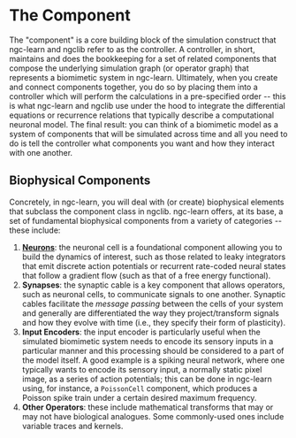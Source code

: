 # The Component

The "component" is a core building block of the simulation construct that
ngc-learn and ngclib refer to as the controller. A controller, in short, maintains
and does the bookkeeping for a set of related components that compose the
underlying simulation graph (or operator graph) that represents a biomimetic
system in ngc-learn. Ultimately, when you create and connect components together,
you do so by placing them into a controller which will perform the calculations
in a pre-specified order -- this is what ngc-learn and ngclib use under the hood
to integrate the differential equations or recurrence relations that typically
describe a computational neuronal model. The final result: you can think of a
biomimetic model as a system of components that will be simulated across
time and all you need to do is tell the controller what components you want and
how they interact with one another.

## Biophysical Components

Concretely, in ngc-learn, you will deal with (or create) biophysical elements
that subclass the component class in ngclib. ngc-learn offers, at its base, a
set of fundamental biophysical components from a variety of categories -- these
include:
1. <b>[Neurons](../modeling/neurons.md)</b>: the neuronal cell is a foundational component allowing you to build
   the dynamics of interest, such as those related to leaky integrators that
   emit discrete action potentials or recurrent rate-coded neural states that
   follow a gradient flow (such as that of a free energy functional).
2. <b>Synapses</b>: the synaptic cable is a key component that allows operators,
   such as neuronal cells, to communicate signals to one another. Synaptic cables
   facilitate the <i>message passing</i> between the cells of your system and
   generally are differentiated the way they project/transform signals and how
   they evolve with time (i.e., they specify their form of plasticity).
3. <b>Input Encoders</b>: the input encoder is particularly useful when the
   simulated biomimetic system needs to encode its sensory inputs in a particular
   manner and this processing should be considered to a part of the model itself.
   A good example is a spiking neural network, where one typically wants to
   encode its sensory input, a normally static pixel image, as a series of action
   potentials; this can be done in ngc-learn using, for instance, a `PoissonCell`
   component, which produces a Poisson spike train under a certain desired
   maximum frequency.
4. <b>Other Operators</b>: these include mathematical transforms that may or
   may not have biological analogues. Some commonly-used ones include variable
   traces and kernels.
